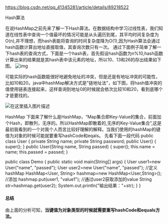 https://blog.csdn.net/qq_41345281/article/details/89218522





Hash算法

在说HashMap之前先来了解一下Hash算法。在数据结构中学习过线性表，我们知道在线性表中查询一个值最坏的情况可能是从头遍历到尾，其平均时间复杂度为O(n),并不理想，而hash表能将查询的时间复杂度降为O(1),因为Hash算法会通过hash函数计算出地址直接取值，其查询次数只有一次。
通过下面例子简单了解一下hash表的查询方式，下面是一个hash表，首先假设hash函数为n%10,hash函数计算出来的结果就是其hash表中该元素的地址，所以10、13和26的存出结果如下图。
![img](https://img-blog.csdnimg.cn/20190411194600731.png)

可能实际的hash函数能很好地避免地址的冲突，但是还是有地址冲突的可能性，比如10和20。java中hashMap解决方式是"链地址法"，如下图，将hash值冲突的值使用链表连接起来，这样查询到地址0的时候就会依次比较10和20，看到底哪个才是要找的。

![在这里插入图片描述](https://img-blog.csdnimg.cn/20190411195154723.png)





HashMap
下面来了解什么是HashMap，“Map集合即Key-Value的集合，前面加个Hash，即散列，无序的。所以HashMap即散着的,无序的Key-Value集合”,这是最初我看到的一个对我个人而言比较好理解的解释。当我们使用的hashMap的键值为对象的时候可能就要重写hashCode和eqals。
先看下面一段代码
public class User {
	private String name;
	private String password;
	public User() {
		super();
	}
	public User(String name, String passed) {
		super();
		this.name = name;
		this.passed = passed;
	}
	
public class Demo {
	public static void main(String[] args) {
		User user1=new User("name", "passed");
		User user2=new User("name", "passed");
		//定义hashMap
		HashMap<User, String> hashmap=new HashMap<User,String>();
		//添加
		hashmap.put(user1, "value1");
		//通过user2获取添加的value
		String str=hashmap.get(user2);
		System.out.println("输出结果："+str);
	}
}



#### 总结

由上面的分析可知，**当键值为对象类型的时候就需要重写hashCode和equals方法。**




